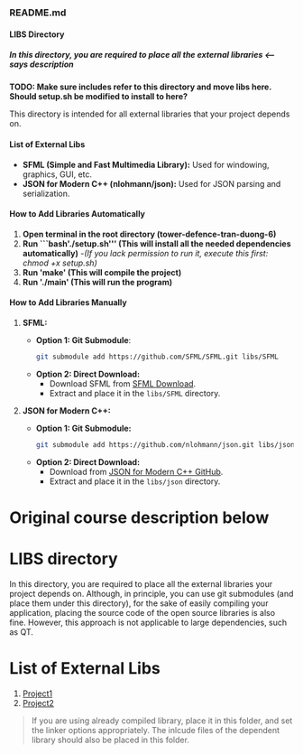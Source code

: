 ### README.md

#### LIBS Directory

##### **In this directory, you are required to place all the external libraries** <-- says description
**TODO: Make sure includes refer to this directory and move libs here. Should setup.sh be modified to install to here?**

This directory is intended for all external libraries that your project depends on.

#### List of External Libs

- **SFML (Simple and Fast Multimedia Library):** Used for windowing, graphics, GUI, etc.
- **JSON for Modern C++ (nlohmann/json):** Used for JSON parsing and serialization.

#### How to Add Libraries Automatically

1. **Open terminal in the root directory (tower-defence-tran-duong-6)**
2. **Run ```bash'./setup.sh''' (This will install all the needed dependencies automatically)**
    -*(If you lack permission to run it, execute this first: chmod +x setup.sh)*
3. **Run 'make' (This will compile the project)**
4. **Run './main' (This will run the program)**


#### How to Add Libraries Manually

1. **SFML:**
   - **Option 1: Git Submodule**:
     ```bash
     git submodule add https://github.com/SFML/SFML.git libs/SFML
     ```
   - **Option 2: Direct Download:**
     - Download SFML from [SFML Download](https://www.sfml-dev.org/download.php).
     - Extract and place it in the `libs/SFML` directory.

2. **JSON for Modern C++:**
   - **Option 1: Git Submodule:**
     ```bash
     git submodule add https://github.com/nlohmann/json.git libs/json
     ```
   - **Option 2: Direct Download:**
     - Download from [JSON for Modern C++ GitHub](https://github.com/nlohmann/json/releases).
     - Extract and place it in the `libs/json` directory.

# Original course description below

# LIBS directory
In this directory, you are required to place all the external libraries your project depends on. 
Although, in principle, you can use git submodules (and place them under this directory), 
for the sake of easily compiling your application, placing the source code of the 
open source libraries is also fine. However, this approach is not applicable to
large dependencies, such as QT.



# List of External Libs

1. [Project1](https://someproject.com/download)
2. [Project2](https://anotherproject.com/download)


> If you are using already compiled library, place it in this folder, and set the linker options appropriately.
> The inlcude files of the dependent library should also be placed in this folder.

